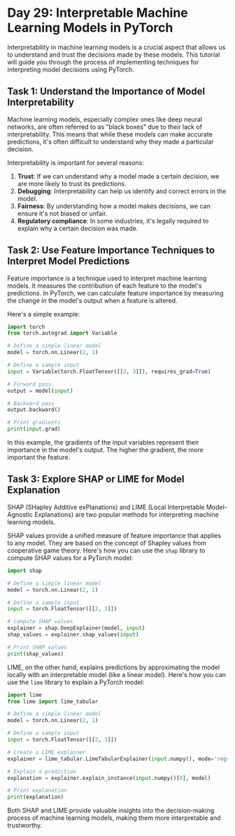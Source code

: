 # Day 29: Interpretable Machine Learning Models in PyTorch

Interpretability in machine learning models is a crucial aspect that allows us to understand and trust the decisions made by these models. This tutorial will guide you through the process of implementing techniques for interpreting model decisions using PyTorch.

## Task 1: Understand the Importance of Model Interpretability

Machine learning models, especially complex ones like deep neural networks, are often referred to as "black boxes" due to their lack of interpretability. This means that while these models can make accurate predictions, it's often difficult to understand why they made a particular decision. 

Interpretability is important for several reasons:

1. **Trust**: If we can understand why a model made a certain decision, we are more likely to trust its predictions.
2. **Debugging**: Interpretability can help us identify and correct errors in the model.
3. **Fairness**: By understanding how a model makes decisions, we can ensure it's not biased or unfair.
4. **Regulatory compliance**: In some industries, it's legally required to explain why a certain decision was made.

## Task 2: Use Feature Importance Techniques to Interpret Model Predictions

Feature importance is a technique used to interpret machine learning models. It measures the contribution of each feature to the model's predictions. In PyTorch, we can calculate feature importance by measuring the change in the model's output when a feature is altered. 

Here's a simple example:

```python
import torch
from torch.autograd import Variable

# Define a simple linear model
model = torch.nn.Linear(2, 1)

# Define a sample input
input = Variable(torch.FloatTensor([[2, 3]]), requires_grad=True)

# Forward pass
output = model(input)

# Backward pass
output.backward()

# Print gradients
print(input.grad)
```

In this example, the gradients of the input variables represent their importance in the model's output. The higher the gradient, the more important the feature.

## Task 3: Explore SHAP or LIME for Model Explanation

SHAP (SHapley Additive exPlanations) and LIME (Local Interpretable Model-Agnostic Explanations) are two popular methods for interpreting machine learning models.

SHAP values provide a unified measure of feature importance that applies to any model. They are based on the concept of Shapley values from cooperative game theory. Here's how you can use the `shap` library to compute SHAP values for a PyTorch model:

```python
import shap

# Define a simple linear model
model = torch.nn.Linear(2, 1)

# Define a sample input
input = torch.FloatTensor([[2, 3]])

# Compute SHAP values
explainer = shap.DeepExplainer(model, input)
shap_values = explainer.shap_values(input)

# Print SHAP values
print(shap_values)
```

LIME, on the other hand, explains predictions by approximating the model locally with an interpretable model (like a linear model). Here's how you can use the `lime` library to explain a PyTorch model:

```python
import lime
from lime import lime_tabular

# Define a simple linear model
model = torch.nn.Linear(2, 1)

# Define a sample input
input = torch.FloatTensor([[2, 3]])

# Create a LIME explainer
explainer = lime_tabular.LimeTabularExplainer(input.numpy(), mode='regression')

# Explain a prediction
explanation = explainer.explain_instance(input.numpy()[0], model)

# Print explanation
print(explanation)
```

Both SHAP and LIME provide valuable insights into the decision-making process of machine learning models, making them more interpretable and trustworthy.